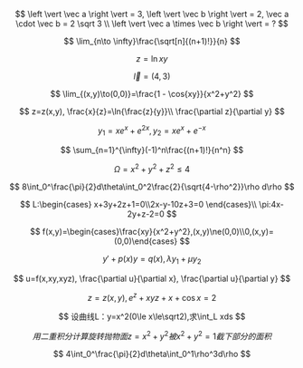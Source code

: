 $$
\left \vert \vec a \right \vert = 3, \left \vert \vec b \right \vert = 2, \vec a \cdot \vec b = 2 \sqrt 3 \\
\left \vert \vec a \times \vec b \right \vert = ?
$$

$$
\lim_{n\to \infty}\frac{\sqrt[n]{(n+1)!}}{n}
$$

$$
z=\ln{xy}
$$

$$
\vec l = (4,3)
$$

$$
\lim_{(x,y)\to(0,0)}=\frac{1 - \cos{xy}}{x^2+y^2}
$$

$$
z=z(x,y), \frac{x}{z}=\ln{\frac{z}{y}}\\
\frac{\partial z}{\partial y}
$$

$$
y_1 = xe^x+e^{2x}, y_2=xe^x+e^{-x}
$$

$$
\sum_{n=1}^{\infty}(-1)^n\frac{(n+1)!}{n^n}
$$

$$
\Omega={x^2+y^2+z^2\le4}
$$

$$
8\int_0^\frac{\pi}{2}d\theta\int_0^2\frac{2}{\sqrt{4-\rho^2}}\rho d\rho
$$

$$
L:\begin{cases}
x+3y+2z+1=0\\2x-y-10z+3=0
\end{cases}\\
\pi:4x-2y+z-2=0
$$

$$
f(x,y)=\begin{cases}\frac{xy}{x^2+y^2},(x,y)\ne(0,0)\\0,(x,y)=(0,0)\end{cases}
$$

$$
y'+p(x)y=q(x), \lambda y_1+\mu y_2
$$

$$
u=f(x,xy,xyz), \frac{\partial u}{\partial x}, \frac{\partial u}{\partial y}
$$

$$
z=z(x,y), e^z+xyz+x+\cos x=2
$$

$$
设曲线L：y=x^2(0\le x\le\sqrt2),求\int_L xds
$$

$$
用二重积分计算旋转抛物面z=x^2+y^2被x^2+y^2=1截下部分的面积
$$

$$
4\int_0^\frac{\pi}{2}d\theta\int_0^1\rho^3d\rho
$$

